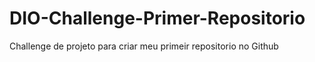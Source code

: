 # DIO-Challenge-Primer-Repositorio
Challenge de projeto para criar meu primeir repositorio no Github
